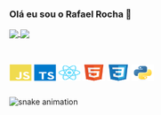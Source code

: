 ### Olá eu sou o Rafael Rocha 👋

<a href="https://github.com/rafaelgot10/github-readme-stats">
  <img height=200 align="center" src="https://github-readme-stats.vercel.app/api?username=rafaelgot10&show_icons=true&theme=radical" />
</a>

<a href="https://github.com/rafaelgot10/github-readme-stats">
  <img height=200 align="center" src="https://github-readme-stats.vercel.app/api/top-langs/?username=rafaelgot10&layout=compact" />
</a>

##

<div style="display: inline_block"><br>
  <img align="center" alt="Rafa-Js" height="30" width="40" src="https://raw.githubusercontent.com/devicons/devicon/master/icons/javascript/javascript-plain.svg">
  <img align="center" alt="Rafa-Ts" height="30" width="40" src="https://raw.githubusercontent.com/devicons/devicon/master/icons/typescript/typescript-plain.svg">
  <img align="center" alt="Rafa-React" height="30" width="40" src="https://raw.githubusercontent.com/devicons/devicon/master/icons/react/react-original.svg">
  <img align="center" alt="Rafa-HTML" height="30" width="40" src="https://raw.githubusercontent.com/devicons/devicon/master/icons/html5/html5-original.svg">
  <img align="center" alt="Rafa-CSS" height="30" width="40" src="https://raw.githubusercontent.com/devicons/devicon/master/icons/css3/css3-original.svg">
  <img align="center" alt="Rafa-Python" height="30" width="40" src="https://raw.githubusercontent.com/devicons/devicon/master/icons/python/python-original.svg">
</div>

##

![snake animation](http://https://github.com/Rafaelgot10)

